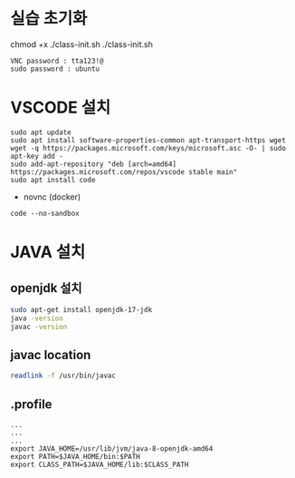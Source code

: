 # 실습 초기화
chmod +x ./class-init.sh
./class-init.sh

```
VNC password : tta123!@
sudo password : ubuntu
```


# VSCODE 설치
```
sudo apt update
sudo apt install software-properties-common apt-transport-https wget
wget -q https://packages.microsoft.com/keys/microsoft.asc -O- | sudo apt-key add -
sudo add-apt-repository "deb [arch=amd64] https://packages.microsoft.com/repos/vscode stable main"
sudo apt install code
```
- novnc (docker) 
```
code --no-sandbox
```

# JAVA 설치
## openjdk 설치
```bash
sudo apt-get install openjdk-17-jdk
java -version
javac -version
```

## javac location  
```bash
readlink -f /usr/bin/javac
```

## .profile
```
...
...
...
export JAVA_HOME=/usr/lib/jvm/java-8-openjdk-amd64
export PATH=$JAVA_HOME/bin:$PATH
export CLASS_PATH=$JAVA_HOME/lib:$CLASS_PATH
```

